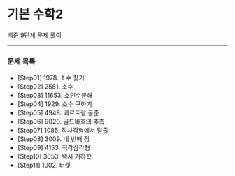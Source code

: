 # 기본 수학2
[백준 9단계](https://www.acmicpc.net/step/10) 문제 풀이

---

### 문제 목록

- [Step01] 1978. 소수 찾기 
- [Step02] 2581. 소수
- [Step03] 11653. 소인수분해
- [Step04] 1929. 소수 구하기
- [Step05] 4948. 베르트랑 공준
- [Step06] 9020. 골드바흐의 추측
- [Step07] 1085. 직사각형에서 탈출 
- [Step08] 3009. 네 번째 점
- [Step09] 4153. 직각삼각형 
- [Step10] 3053. 택시 기하학 
- [Step11] 1002. 터렛 
